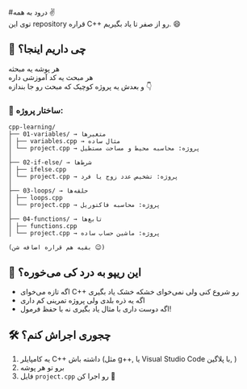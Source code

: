 #درود به همه ✌️  
توی این repository قراره C++ رو از صفر تا یاد بگیریم. 😄

## 🚀 چی داریم اینجا؟

هر پوشه یه مبحثه  
هر مبحث یه کد آموزشی داره  
و بعدش یه پروژه کوچیک که مبحث رو جا بندازه 👇

### 📂 ساختار پروژه:
```
cpp-learning/
├── 01-variables/ → متغیرها
│ ├── variables.cpp → مثال ساده
│ └── project.cpp → پروژه: محاسبه محیط و مساحت مستطیل
│
├── 02-if-else/ → شرط‌ها
│ ├── ifelse.cpp
│ └── project.cpp → پروژه: تشخیص عدد زوج یا فرد
│
├── 03-loops/ → حلقه‌ها
│ ├── loops.cpp
│ └── project.cpp → پروژه: محاسبه فاکتوریل
│
├── 04-functions/ → تابع‌ها
│ ├── functions.cpp
│ └── project.cpp → پروژه: ماشین حساب ساده

(بقیه هم قراره اضافه شن 😉)
```
## 🤔 این ریپو به درد کی می‌خوره؟

- اگه تازه می‌خوای C++ رو شروع کنی ولی نمی‌خوای خشکه خشک یاد بگیری
- اگه یه ذره بلدی ولی پروژه تمرینی کم داری
- اگه دوست داری با مثال یاد بگیری نه با حفظ فرمول!

## 🛠 چجوری اجراش کنم؟

1. یه کامپایلر C++ داشته باش (مثل g++, یا Visual Studio Code با پلاگین, )
2. برو تو هر پوشه
3. فایل `project.cpp` رو اجرا کن  🎉

